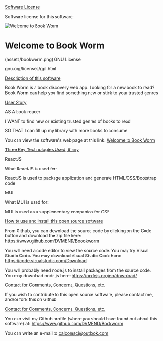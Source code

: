 [Software License](software-license)

Software license for this software:

![Welcome to Book Worm](images/3.png)



# Welcome to Book Worm
(assets/bookworm.png)
GNU License

gnu.org/licenses/gpl.html

  
[Description of this software](description)

Book Worm is a book discovery web app. Looking for a new book to read? Book Worm can help you find something new or stick to your trusted genres


[User Story](user-story) 

AS A book reader 

I WANT to find new or existing trusted genres of books to read 

SO THAT I can fill up my library with more books to consume


You can view the software's web page at this link. [Welcome to Book Worm](https://github.com/DVMEND/Bookworm)

[Three Key Technologies Used, if any](key-technologies-used)

ReactJS 

What ReactJS  is used for:

ReactJS is used to package application and generate HTML/CSS/Bootstrap code

MUI

What MUI is used for:

MUI is used as a supplementary companion for CSS

[How to use and install this open source software](how-to-install)

From Github, you can download the source code by clicking on the Code button and download the zip file here: https://www.github.com/DVMEND/Boookworm

You will need a code editor to view the source code. You may try Visual Studio Code. You may download Visual Studio Code here: https://code.visualstudio.com/Download

You will probably need node.js to install packages from the source code. You may download node.js here: https://nodejs.org/en/download/

[Contact for Comments, Concerns, Questions, etc.](contact)

If you wish to contribute to this open source software, please contact me, and/or fork this on Github

[Contact for Comments, Concerns, Questions, etc.](contact)

You can visit my Github profile (where you should have found out about this software) at: https://www.github.com/DVMEND/Bookworm

You can write an e-mail to calcomsci@outlook.com 
